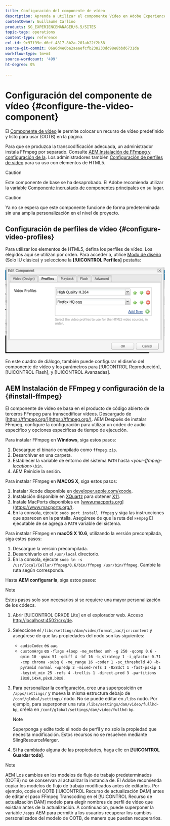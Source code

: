 ```yaml
---
title: Configuración del componente de vídeo
description: Aprenda a utilizar el componente Vídeo en Adobe Experience Manager para colocar un recurso de vídeo predefinido y listo para usar en su página.
contentOwner: Guillaume Carlino
products: SG_EXPERIENCEMANAGER/6.5/SITES
topic-tags: operations
content-type: reference
exl-id: 9c97f99e-d6ef-4817-8b2a-201ab22f2b38
source-git-commit: 06a6d4e0ba2aeaefcfb238233dd98e8bbd6731da
workflow-type: tm+mt
source-wordcount: '499'
ht-degree: 0%

---
```


# Configuración del componente de vídeo {#configure-the-video-component}

El [Componente de vídeo](/help/sites-authoring/default-components-foundation.md#video) le permite colocar un recurso de vídeo predefinido y listo para usar (OOTB) en la página.

Para que se produzca la transcodificación adecuada, un administrador instala FFmpeg por separado. Consulte [AEM Instalación de FFmpeg y configuración de la](#install-ffmpeg). Los administradores también [Configuración de perfiles de vídeo](#configure-video-profiles) para su uso con elementos de HTML5.

>[!CAUTION]
>
>Este componente de base se ha desaprobado. El Adobe recomienda utilizar la variable [Componente incrustado de componentes principales](https://experienceleague.adobe.com/docs/experience-manager-core-components/using/wcm-components/embed.html) en su lugar.

>[!CAUTION]
>
>Ya no se espera que este componente funcione de forma predeterminada sin una amplia personalización en el nivel de proyecto.

## Configuración de perfiles de vídeo {#configure-video-profiles}

Para utilizar los elementos de HTML5, defina los perfiles de vídeo. Los elegidos aquí se utilizan por orden. Para acceder a, utilice [Modo de diseño](/help/sites-authoring/default-components-designmode.md) (Solo IU clásica) y seleccione la **[!UICONTROL Perfiles]** pestaña:

![chlimage_1-317](assets/chlimage_1-317.png)

En este cuadro de diálogo, también puede configurar el diseño del componente de vídeo y los parámetros para [!UICONTROL Reproducción], [!UICONTROL Flash], y [!UICONTROL Avanzadas].

## AEM Instalación de FFmpeg y configuración de la {#install-ffmpeg}

El componente de vídeo se basa en el producto de código abierto de terceros FFmpeg para transcodificar vídeos. Descargado de [https://ffmpeg.org/](https://ffmpeg.org/). AEM Después de instalar FFmpeg, configure la configuración para utilizar un códec de audio específico y opciones específicas de tiempo de ejecución.

Para instalar FFmpeg en **Windows**, siga estos pasos:

1. Descargue el binario compilado como `ffmpeg.zip`.
1. Desarchivar en una carpeta.
1. Establecer la variable de entorno del sistema `PATH` hasta &lt;*your-ffmpeg-location*>`\bin`.
1. AEM Reinicie la sesión.

Para instalar FFmpeg en **MACOS X**, siga estos pasos:

1. Instalar Xcode disponible en [developer.apple.com/xcode](https://developer.apple.com/xcode/).
1. Instalación disponible en [XQuartz](https://www.xquartz.org) para obtener [X11](https://support.apple.com/en-us/100724).
1. Instale MacPorts disponibles en [www.macports.org](https://www.macports.org/).
1. En la consola, ejecute `sudo port install ffmpeg` y siga las instrucciones que aparecen en la pantalla. Asegúrese de que la ruta del `FFmpeg` El ejecutable de se agrega a `PATH` variable del sistema.

Para instalar FFmpeg en **macOS X 10.6**, utilizando la versión precompilada, siga estos pasos:

1. Descargue la versión precompilada.
1. Desarchivarlo en el `/usr/local` directorio.
1. En la consola, ejecute `sudo ln -s /usr/local/Cellar/ffmpeg/0.6/bin/ffmpeg /usr/bin/ffmpeg`. Cambie la ruta según corresponda.

Hasta **AEM configurar la**, siga estos pasos:

>[!NOTE]
>
>Estos pasos solo son necesarios si se requiere una mayor personalización de los códecs.

1. Abrir [!UICONTROL CRXDE Lite] en el explorador web. Acceso [http://localhost:4502/crx/de](http://localhost:4502/crx/de).
2. Seleccione el `/libs/settings/dam/video/format_aac/jcr:content` y asegúrese de que las propiedades del nodo son las siguientes:

   * `audioCodec` es `aac`.
   * `customArgs` es `-flags +loop -me_method umh -g 250 -qcomp 0.6 -qmin 10 -qmax 51 -qdiff 4 -bf 16 -b_strategy 1 -i_qfactor 0.71 -cmp chroma -subq 8 -me_range 16 -coder 1 -sc_threshold 40 -b-pyramid normal -wpredp 2 -mixed-refs 1 -8x8dct 1 -fast-pskip 1 -keyint_min 25 -refs 4 -trellis 1 -direct-pred 3 -partitions i8x8,i4x4,p8x8,b8x8`.

3. Para personalizar la configuración, cree una superposición en `/apps/settings/` y mueva la misma estructura debajo de `/conf/global/settings/` nodo. No se puede editar en `/libs` nodo. Por ejemplo, para superponer una ruta `/libs/settings/dam/video/fullhd-bp`, créela en `/conf/global/settings/dam/video/fullhd-bp`.

   >[!NOTE]
   >
   >Superponga y edite todo el nodo de perfil y no solo la propiedad que necesita modificación. Estos recursos no se resuelven mediante SlingResourceMerger.

4. Si ha cambiado alguna de las propiedades, haga clic en **[!UICONTROL Guardar todo]**.

>[!NOTE]
>
>AEM Los cambios en los modelos de flujo de trabajo predeterminados (OOTB) no se conservan al actualizar la instancia de. El Adobe recomienda copiar los modelos de flujo de trabajo modificados antes de editarlos. Por ejemplo, copie el OOTB [!UICONTROL Recurso de actualización DAM] antes de editar el paso FFmpeg Transcoding en el [!UICONTROL Recurso de actualización DAM] modelo para elegir nombres de perfil de vídeo que existían antes de la actualización. A continuación, puede superponer la variable `/apps` AEM para permitir a los usuarios recuperar los cambios personalizados del modelo de OOTB, de manera que puedan recuperarlos.
